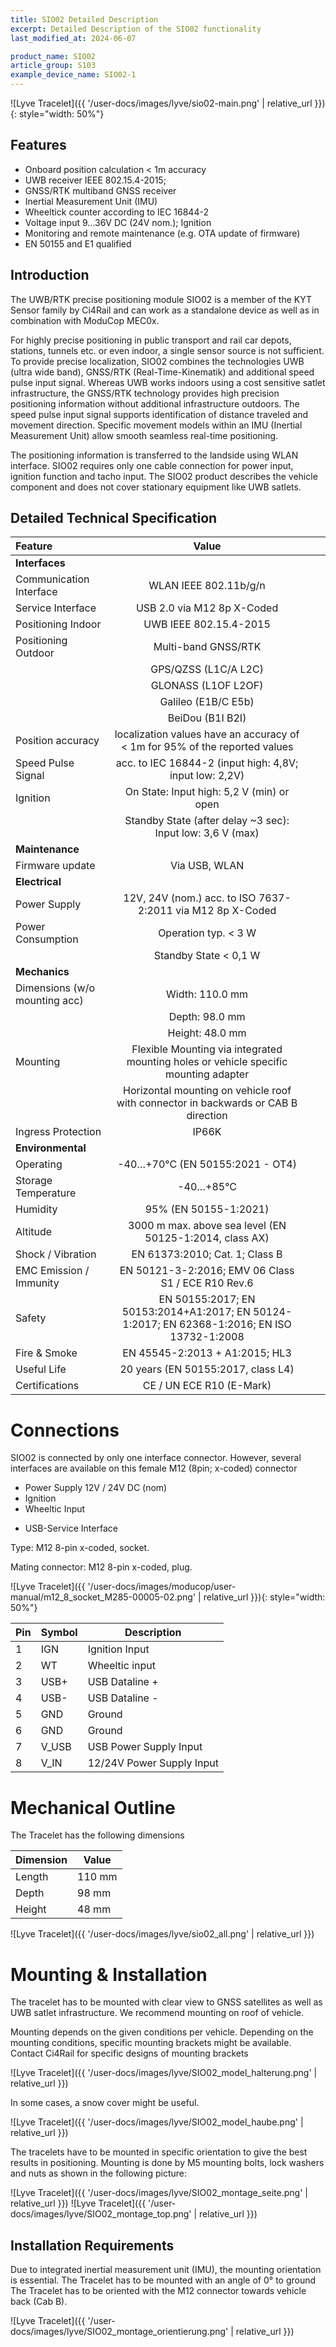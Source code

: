```yaml
---
title: SIO02 Detailed Description
excerpt: Detailed Description of the SIO02 functionality
last_modified_at: 2024-06-07

product_name: SIO02
article_group: S103
example_device_name: SIO02-1
---
```




![Lyve Tracelet]({{ '/user-docs/images/lyve/sio02-main.png' | relative_url }}){: style="width: 50%"}



## Features
- Onboard position calculation < 1m accuracy
- UWB receiver IEEE 802.15.4-2015;
- GNSS/RTK multiband GNSS receiver
- Inertial Measurement Unit (IMU)
- Wheeltick counter according to IEC 16844-2
- Voltage input 9…36V DC (24V nom.); Ignition
- Monitoring and remote maintenance (e.g. OTA update of firmware)
- EN 50155 and E1 qualified

## Introduction
The UWB/RTK precise positioning module SIO02 is a member of the KYT Sensor family by Ci4Rail and can work as a standalone device as well as in combination with ModuCop MEC0x.

For highly precise positioning in public transport and rail car depots, stations, tunnels etc. or even indoor, a single sensor source is not sufficient. To provide precise localization, SIO02 combines the technologies UWB (ultra wide band), GNSS/RTK (Real-Time-Kinematik) and additional speed pulse input signal. Whereas UWB works indoors using a cost sensitive satlet infrastructure, the GNSS/RTK technology provides high precision positioning information without additional infrastructure outdoors. The speed pulse input signal supports identification of distance traveled and movement direction. Specific movement models within an IMU (Inertial Measurement Unit) allow smooth seamless real-time positioning.

The positioning information is transferred to the landside using WLAN interface. SIO02 requires only one cable connection for power input, ignition function and tacho input.
The SIO02 product describes the vehicle component and does not cover stationary equipment like UWB satlets.



## Detailed Technical Specification

|            Feature            |                                            Value                                            |     |     |
| :---------------------------- | :-----------------------------------------------------------------------------------------: | --- | --- |
| **Interfaces**                |                                                                                             |     |     |
| Communication Interface       |                                    WLAN IEEE 802.11b/g/n                                    |     |     |
| Service Interface             |                                 USB 2.0 via M12 8p X-Coded                                  |     |     |
| Positioning Indoor            |                                   UWB IEEE 802.15.4-2015                                    |     |     |
| Positioning Outdoor           |                                     Multi-band GNSS/RTK                                     |     |     |
|                               |                                    GPS/QZSS (L1C/A L2C)                                     |     |     |
|                               |                                     GLONASS (L1OF L2OF)                                     |     |     |
|                               |                                     Galileo (E1B/C E5b)                                     |     |     |
|                               |                                      BeiDou (B1I B2I)                                       |     |     |
| Position accuracy             |         localization values have an accuracy of < 1m for 95% of the reported values         |     |     |
| Speed Pulse Signal            |                   acc. to IEC 16844-2 (input high: 4,8V; input low: 2,2V)                   |     |     |
| Ignition                      |                          On State: Input high: 5,2 V (min) or open                          |     |     |
|                               |                 Standby State (after delay ~3 sec): Input low: 3,6 V (max)                  |     |     |
| **Maintenance**               |                                                                                             |     |     |
| Firmware update               |                                        Via USB, WLAN                                        |     |     |
| **Electrical**                |                                                                                             |     |     |
| Power Supply                  |                 12V, 24V (nom.) acc. to ISO 7637-2:2011 via M12 8p X-Coded                  |     |     |
| Power Consumption             |                                    Operation typ. < 3 W                                     |     |     |
|                               |                                    Standby State < 0,1 W                                    |     |     |
| **Mechanics**                 |                                                                                             |     |     |
| Dimensions (w/o mounting acc) |                                       Width: 110.0 mm                                       |     |     |
|                               |                                       Depth: 98.0 mm                                        |     |     |
|                               |                                       Height: 48.0 mm                                       |     |     |
| Mounting                      |    Flexible Mounting via integrated mounting holes or vehicle specific mounting adapter     |     |     |
|                               |     Horizontal mounting on vehicle roof with connector in backwards or CAB B direction      |     |     |
| Ingress Protection            |                                            IP66K                                            |     |     |
| **Environmental**             |                                                                                             |     |     |
| Operating                     |                               -40…+70°C (EN 50155:2021 - OT4)                               |     |     |
| Storage Temperature           |                                          -40…+85°C                                          |     |     |
| Humidity                      |                                    95% (EN 50155-1:2021)                                    |     |     |
| Altitude                      |                   3000 m max. above sea level (EN 50125-1:2014, class AX)                   |     |     |
| Shock / Vibration             |                               EN 61373:2010; Cat. 1; Class B                                |     |     |
| EMC Emission / Immunity       |                     EN 50121-3-2:2016; EMV 06 Class S1 / ECE R10 Rev.6                      |     |     |
| Safety                        | EN 50155:2017; EN 50153:2014+A1:2017; EN 50124-1:2017; EN 62368-1:2016; EN ISO 13732-1:2008 |     |     |
| Fire & Smoke                  |                               EN 45545-2:2013 + A1:2015; HL3                                |     |     |
| Useful Life                   |                             20 years (EN 50155:2017, class L4)                              |     |     |
| Certifications                |                                  CE / UN ECE R10 (E-Mark)                                   |     |     |



# Connections

SIO02 is connected by only one interface connector. However, several interfaces are available on this female M12 (8pin; x-coded) connector
* Power Supply 12V / 24V DC (nom)
*	Ignition
* Wheeltic Input
-	USB-Service Interface



Type: M12 8-pin x-coded, socket.

Mating connector: M12 8-pin x-coded, plug.

![Lyve Tracelet]({{ '/user-docs/images/moducop/user-manual/m12_8_socket_M285-00005-02.png' | relative_url }}){: style="width: 50%"}



| Pin | Symbol |        Description        |
| --- | ------ | ------------------------- |
| 1   | IGN    | Ignition Input            |
| 2   | WT     | Wheeltic input            |
| 3   | USB+   | USB Dataline +            |
| 4   | USB-   | USB Dataline -            |
| 5   | GND    | Ground                    |
| 6   | GND    | Ground                    |
| 7   | V_USB  | USB Power Supply Input    |
| 8   | V_IN   | 12/24V Power Supply Input |



# Mechanical Outline

The Tracelet has the following dimensions

| Dimension | Value  |
| --------- | ------ |
| Length    | 110 mm |
| Depth     | 98 mm  |
| Height    | 48 mm  |


![Lyve Tracelet]({{ '/user-docs/images/lyve/sio02_all.png' | relative_url }})


# Mounting & Installation

The tracelet has to be mounted with clear view to GNSS satellites as well as UWB satlet infrastructure.
We recommend mounting on roof of vehicle.

Mounting depends on the given conditions per vehicle. Depending on the mounting conditions, specific mounting brackets might be available. Contact Ci4Rail for specific designs of mounting brackets

![Lyve Tracelet]({{ '/user-docs/images/lyve/SIO02_model_halterung.png' | relative_url }})


 In some cases, a snow cover might be useful.

![Lyve Tracelet]({{ '/user-docs/images/lyve/SIO02_model_haube.png' | relative_url }})

The tracelets have to be mounted in specific orientation to give the best results in positioning.
Mounting is done by M5 mounting bolts, lock washers and nuts as shown in the following picture:

![Lyve Tracelet]({{ '/user-docs/images/lyve/SIO02_montage_seite.png' | relative_url }})
![Lyve Tracelet]({{ '/user-docs/images/lyve/SIO02_montage_top.png' | relative_url }})





## Installation Requirements

Due to integrated inertial measurement unit (IMU), the mounting orientation is essential.
The Tracelet has to be mounted with an angle of 0° to ground
The Tracelet has to be oriented with the M12 connector towards vehicle back (Cab B).

![Lyve Tracelet]({{ '/user-docs/images/lyve/SIO02_montage_orientierung.png' | relative_url }})
